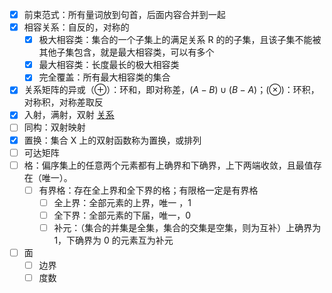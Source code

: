 
- [x] 前束范式：所有量词放到句首，后面内容合并到一起
- [x] 相容关系：自反的，对称的
	- [x] 极大相容类：集合的一个子集上的满足关系 R 的的子集，且该子集不能被其他子集包含，就是最大相容类，可以有多个
	- [x] 最大相容类：长度最长的极大相容类
	- [x] 完全覆盖：所有最大相容类的集合
- [x] 关系矩阵的异或（$\oplus$）：环和，即对称差，$(A-B)\cup(B-A)$；($\otimes$)：环积，对称积，对称差取反
- [x] 入射，满射，双射 [关系](离散数学/关系.md#^oenrac)
- [ ] 同构：双射映射
- [x] 置换：集合 X 上的双射函数称为置换，或排列
- [ ] 可达矩阵
- [ ] 格：偏序集上的任意两个元素都有上确界和下确界，上下两端收敛，且最值存在（唯一）。
	- [ ] 有界格：存在全上界和全下界的格；有限格一定是有界格
		- [ ] 全上界：全部元素的上界，唯一 ，1
		- [ ] 全下界：全部元素的下届，唯一，0
		- [ ] 补元：（集合的并集是全集，集合的交集是空集，则为互补）上确界为 1，下确界为 0 的元素互为补元
- [ ] 面
	- [ ] 边界
	- [ ] 度数

